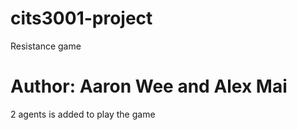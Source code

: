# cits3001-project
Resistance game
# Author: Aaron Wee and Alex Mai
2 agents is added to play the game
